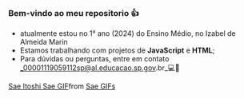 ### Bem-vindo ao meu repositorio 👍

- atualmente estou no 1° ano (2024) do  Ensino Médio, no Izabel de Almeida Marin
- Estamos trabalhando com projetos de **JavaScript** e **HTML**;
- Para dúvidas ou perguntas, entre em contato _00001119059112sp@al.educacao.sp.gov.br_💻📩

<div class="tenor-gif-embed" data-postid="962935594415130151" data-share-method="host" data-aspect-ratio="1.33333" data-width="100%"><a href="https://tenor.com/view/sae-itoshi-sae-blue-locc-blue-lock-edit-itoshisaeedit-gif-962935594415130151">Sae Itoshi Sae GIF</a>from <a href="https://tenor.com/search/sae-gifs">Sae GIFs</a></div> <script type="text/javascript" async src="https://tenor.com/embed.js"></script>
